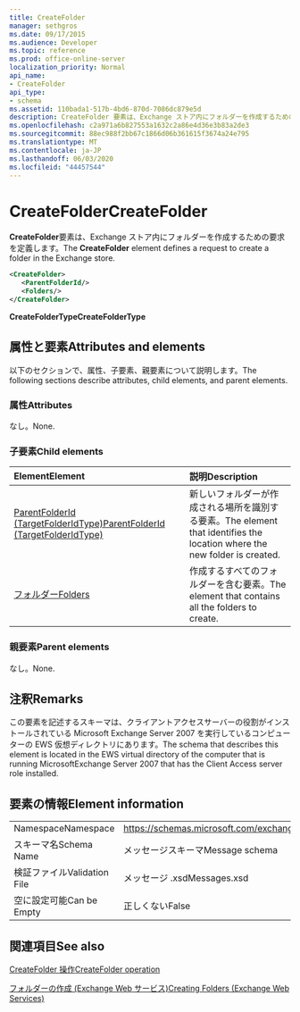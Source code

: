 ```yaml
---
title: CreateFolder
manager: sethgros
ms.date: 09/17/2015
ms.audience: Developer
ms.topic: reference
ms.prod: office-online-server
localization_priority: Normal
api_name:
- CreateFolder
api_type:
- schema
ms.assetid: 110bada1-517b-4bd6-870d-7086dc879e5d
description: CreateFolder 要素は、Exchange ストア内にフォルダーを作成するための要求を定義します。
ms.openlocfilehash: c2a971a6b827553a1632c2a86e4d36e3b83a2de3
ms.sourcegitcommit: 88ec988f2bb67c1866d06b361615f3674a24e795
ms.translationtype: MT
ms.contentlocale: ja-JP
ms.lasthandoff: 06/03/2020
ms.locfileid: "44457544"
---
```

# <a name="createfolder"></a><span data-ttu-id="9628e-103">CreateFolder</span><span class="sxs-lookup"><span data-stu-id="9628e-103">CreateFolder</span></span>

<span data-ttu-id="9628e-104">**CreateFolder**要素は、Exchange ストア内にフォルダーを作成するための要求を定義します。</span><span class="sxs-lookup"><span data-stu-id="9628e-104">The **CreateFolder** element defines a request to create a folder in the Exchange store.</span></span> 
  
```xml
<CreateFolder>
   <ParentFolderId/>
   <Folders/>
</CreateFolder>
```

 <span data-ttu-id="9628e-105">**CreateFolderType**</span><span class="sxs-lookup"><span data-stu-id="9628e-105">**CreateFolderType**</span></span>
## <a name="attributes-and-elements"></a><span data-ttu-id="9628e-106">属性と要素</span><span class="sxs-lookup"><span data-stu-id="9628e-106">Attributes and elements</span></span>

<span data-ttu-id="9628e-107">以下のセクションで、属性、子要素、親要素について説明します。</span><span class="sxs-lookup"><span data-stu-id="9628e-107">The following sections describe attributes, child elements, and parent elements.</span></span>
  
### <a name="attributes"></a><span data-ttu-id="9628e-108">属性</span><span class="sxs-lookup"><span data-stu-id="9628e-108">Attributes</span></span>

<span data-ttu-id="9628e-109">なし。</span><span class="sxs-lookup"><span data-stu-id="9628e-109">None.</span></span>
  
### <a name="child-elements"></a><span data-ttu-id="9628e-110">子要素</span><span class="sxs-lookup"><span data-stu-id="9628e-110">Child elements</span></span>

|<span data-ttu-id="9628e-111">**Element**</span><span class="sxs-lookup"><span data-stu-id="9628e-111">**Element**</span></span>|<span data-ttu-id="9628e-112">**説明**</span><span class="sxs-lookup"><span data-stu-id="9628e-112">**Description**</span></span>|
|:-----|:-----|
|[<span data-ttu-id="9628e-113">ParentFolderId (TargetFolderIdType)</span><span class="sxs-lookup"><span data-stu-id="9628e-113">ParentFolderId (TargetFolderIdType)</span></span>](parentfolderid-targetfolderidtype.md) <br/> |<span data-ttu-id="9628e-114">新しいフォルダーが作成される場所を識別する要素。</span><span class="sxs-lookup"><span data-stu-id="9628e-114">The element that identifies the location where the new folder is created.</span></span>  <br/> |
|[<span data-ttu-id="9628e-115">フォルダー</span><span class="sxs-lookup"><span data-stu-id="9628e-115">Folders</span></span>](folders-ex15websvcsotherref.md) <br/> |<span data-ttu-id="9628e-116">作成するすべてのフォルダーを含む要素。</span><span class="sxs-lookup"><span data-stu-id="9628e-116">The element that contains all the folders to create.</span></span>  <br/> |
   
### <a name="parent-elements"></a><span data-ttu-id="9628e-117">親要素</span><span class="sxs-lookup"><span data-stu-id="9628e-117">Parent elements</span></span>

<span data-ttu-id="9628e-118">なし。</span><span class="sxs-lookup"><span data-stu-id="9628e-118">None.</span></span>
  
## <a name="remarks"></a><span data-ttu-id="9628e-119">注釈</span><span class="sxs-lookup"><span data-stu-id="9628e-119">Remarks</span></span>

<span data-ttu-id="9628e-120">この要素を記述するスキーマは、クライアントアクセスサーバーの役割がインストールされている Microsoft Exchange Server 2007 を実行しているコンピューターの EWS 仮想ディレクトリにあります。</span><span class="sxs-lookup"><span data-stu-id="9628e-120">The schema that describes this element is located in the EWS virtual directory of the computer that is running MicrosoftExchange Server 2007 that has the Client Access server role installed.</span></span>
  
## <a name="element-information"></a><span data-ttu-id="9628e-121">要素の情報</span><span class="sxs-lookup"><span data-stu-id="9628e-121">Element information</span></span>

|||
|:-----|:-----|
|<span data-ttu-id="9628e-122">Namespace</span><span class="sxs-lookup"><span data-stu-id="9628e-122">Namespace</span></span>  <br/> |https://schemas.microsoft.com/exchange/services/2006/messages  <br/> |
|<span data-ttu-id="9628e-123">スキーマ名</span><span class="sxs-lookup"><span data-stu-id="9628e-123">Schema Name</span></span>  <br/> |<span data-ttu-id="9628e-124">メッセージスキーマ</span><span class="sxs-lookup"><span data-stu-id="9628e-124">Message schema</span></span>  <br/> |
|<span data-ttu-id="9628e-125">検証ファイル</span><span class="sxs-lookup"><span data-stu-id="9628e-125">Validation File</span></span>  <br/> |<span data-ttu-id="9628e-126">メッセージ .xsd</span><span class="sxs-lookup"><span data-stu-id="9628e-126">Messages.xsd</span></span>  <br/> |
|<span data-ttu-id="9628e-127">空に設定可能</span><span class="sxs-lookup"><span data-stu-id="9628e-127">Can be Empty</span></span>  <br/> |<span data-ttu-id="9628e-128">正しくない</span><span class="sxs-lookup"><span data-stu-id="9628e-128">False</span></span>  <br/> |
   
## <a name="see-also"></a><span data-ttu-id="9628e-129">関連項目</span><span class="sxs-lookup"><span data-stu-id="9628e-129">See also</span></span>



[<span data-ttu-id="9628e-130">CreateFolder 操作</span><span class="sxs-lookup"><span data-stu-id="9628e-130">CreateFolder operation</span></span>](createfolder-operation.md)


[<span data-ttu-id="9628e-131">フォルダーの作成 (Exchange Web サービス)</span><span class="sxs-lookup"><span data-stu-id="9628e-131">Creating Folders (Exchange Web Services)</span></span>](https://msdn.microsoft.com/library/3b15b0ec-8691-45ed-9a24-a91ff732d6cf%28Office.15%29.aspx)

